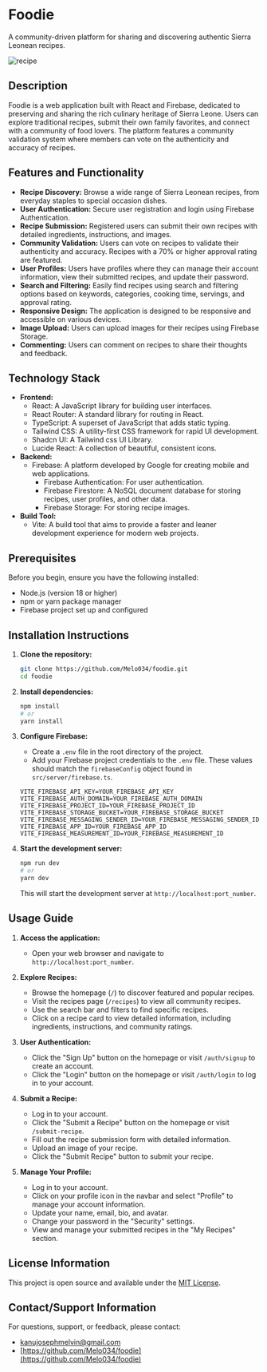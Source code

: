# Foodie

A community-driven platform for sharing and discovering authentic Sierra Leonean recipes.

![recipe](https://github.com/user-attachments/assets/bb03a0ef-c38a-42fc-b47f-105b6512f9a7)

## Description

Foodie is a web application built with React and Firebase, dedicated to preserving and sharing the rich culinary heritage of Sierra Leone. Users can explore traditional recipes, submit their own family favorites, and connect with a community of food lovers. The platform features a community validation system where members can vote on the authenticity and accuracy of recipes.

## Features and Functionality

*   **Recipe Discovery:** Browse a wide range of Sierra Leonean recipes, from everyday staples to special occasion dishes.
*   **User Authentication:** Secure user registration and login using Firebase Authentication.
*   **Recipe Submission:** Registered users can submit their own recipes with detailed ingredients, instructions, and images.
*   **Community Validation:** Users can vote on recipes to validate their authenticity and accuracy. Recipes with a 70% or higher approval rating are featured.
*   **User Profiles:** Users have profiles where they can manage their account information, view their submitted recipes, and update their password.
*   **Search and Filtering:** Easily find recipes using search and filtering options based on keywords, categories, cooking time, servings, and approval rating.
*   **Responsive Design:** The application is designed to be responsive and accessible on various devices.
*   **Image Upload:** Users can upload images for their recipes using Firebase Storage.
*   **Commenting:** Users can comment on recipes to share their thoughts and feedback.

## Technology Stack

*   **Frontend:**
    *   React: A JavaScript library for building user interfaces.
    *   React Router: A standard library for routing in React.
    *   TypeScript: A superset of JavaScript that adds static typing.
    *   Tailwind CSS: A utility-first CSS framework for rapid UI development.
    *   Shadcn UI: A Tailwind css UI Library.
    *   Lucide React: A collection of beautiful, consistent icons.
*   **Backend:**
    *   Firebase: A platform developed by Google for creating mobile and web applications.
        *   Firebase Authentication: For user authentication.
        *   Firebase Firestore: A NoSQL document database for storing recipes, user profiles, and other data.
        *   Firebase Storage: For storing recipe images.
*   **Build Tool:**
    *   Vite: A build tool that aims to provide a faster and leaner development experience for modern web projects.

## Prerequisites

Before you begin, ensure you have the following installed:

*   Node.js (version 18 or higher)
*   npm or yarn package manager
*   Firebase project set up and configured

## Installation Instructions

1.  **Clone the repository:**

    ```bash
    git clone https://github.com/Melo034/foodie.git
    cd foodie
    ```

2.  **Install dependencies:**

    ```bash
    npm install
    # or
    yarn install
    ```

3.  **Configure Firebase:**

    *   Create a `.env` file in the root directory of the project.
    *   Add your Firebase project credentials to the `.env` file.  These values should match the `firebaseConfig` object found in `src/server/firebase.ts`.


    ```
    VITE_FIREBASE_API_KEY=YOUR_FIREBASE_API_KEY
    VITE_FIREBASE_AUTH_DOMAIN=YOUR_FIREBASE_AUTH_DOMAIN
    VITE_FIREBASE_PROJECT_ID=YOUR_FIREBASE_PROJECT_ID
    VITE_FIREBASE_STORAGE_BUCKET=YOUR_FIREBASE_STORAGE_BUCKET
    VITE_FIREBASE_MESSAGING_SENDER_ID=YOUR_FIREBASE_MESSAGING_SENDER_ID
    VITE_FIREBASE_APP_ID=YOUR_FIREBASE_APP_ID
    VITE_FIREBASE_MEASUREMENT_ID=YOUR_FIREBASE_MEASUREMENT_ID
    ```

4.  **Start the development server:**

    ```bash
    npm run dev
    # or
    yarn dev
    ```

    This will start the development server at `http://localhost:port_number`.

## Usage Guide

1.  **Access the application:**

    *   Open your web browser and navigate to `http://localhost:port_number`.

2.  **Explore Recipes:**

    *   Browse the homepage (`/`) to discover featured and popular recipes.
    *   Visit the recipes page (`/recipes`) to view all community recipes.
    *   Use the search bar and filters to find specific recipes.
    *   Click on a recipe card to view detailed information, including ingredients, instructions, and community ratings.

3.  **User Authentication:**

    *   Click the "Sign Up" button on the homepage or visit `/auth/signup` to create an account.
    *   Click the "Login" button on the homepage or visit `/auth/login` to log in to your account.

4.  **Submit a Recipe:**

    *   Log in to your account.
    *   Click the "Submit a Recipe" button on the homepage or visit `/submit-recipe`.
    *   Fill out the recipe submission form with detailed information.
    *   Upload an image of your recipe.
    *   Click the "Submit Recipe" button to submit your recipe.

5.  **Manage Your Profile:**

    *   Log in to your account.
    *   Click on your profile icon in the navbar and select "Profile" to manage your account information.
    *   Update your name, email, bio, and avatar.
    *   Change your password in the "Security" settings.
    *   View and manage your submitted recipes in the "My Recipes" section.


## License Information

This project is open source and available under the [MIT License](LICENSE).

## Contact/Support Information

For questions, support, or feedback, please contact:

*   [kanujosephmelvin@gmail.com](mailto:kanujosephmelvin@gmail.com)
*   [https://github.com/Melo034/foodie](https://github.com/Melo034/foodie)
